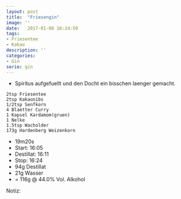 ```yaml
---
layout: post
title:  "Friesengin"
image: ''
date:   2017-01-08 16:24:50
tags:
- Friesentee
- Kakao
description: ''
categories:
- Gin
serie: gin
---
```


* Spiritus aufgefuellt und den Docht ein bisschen laenger gemacht.

```
2tsp Friesentee
2tsp Kakaonibs
1/2tsp Senfkorn
4 Blaetter Curry
1 Kapsel Kardamom(gruen)
1 Nelke
1.5tsp Wacholder
173g Hardenberg Weizenkorn
```
* 19m20s
* Start: 16:05
* Destillat: 16:11
* Stop: 16:24
* 94g Destillat
* 21g Wasser
* = 116g @ 44.0% Vol. Alkohol

Notiz: 
